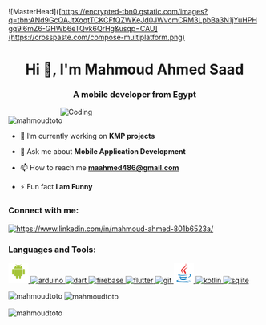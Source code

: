 ![MasterHead]([https://encrypted-tbn0.gstatic.com/images?q=tbn:ANd9GcQAJtXoqtTCKCFfQZWKeJd0JWvcmCRM3LpbBa3N1jYuHPHgq9l6mZ6-GHWb6eTQvk6QrHg&usqp=CAU](https://crosspaste.com/compose-multiplatform.png)
<h1 align="center">Hi 👋, I'm Mahmoud Ahmed Saad</h1>
<h3 align="center">A mobile developer from Egypt</h3>
<img align="right" alt="Coding" width="400" src="https://media.tenor.com/NOYF3f82b_gAAAAC/programmer.gif">

<p align="left"> <img src="https://komarev.com/ghpvc/?username=mahmoudtoto&label=Profile%20views&color=0e75b6&style=flat" alt="mahmoudtoto" /> </p>

- 🔭 I’m currently working on **KMP projects**

- 💬 Ask me about **Mobile Application Development**

- 📫 How to reach me **maahmed486@gmail.com**

- ⚡ Fun fact **I am Funny**

<h3 align="left">Connect with me:</h3>
<p align="left">
<a href="https://linkedin.com/in/https://www.linkedin.com/in/mahmoud-ahmed-801b6523a/" target="blank"><img align="center" src="https://raw.githubusercontent.com/rahuldkjain/github-profile-readme-generator/master/src/images/icons/Social/linked-in-alt.svg" alt="https://www.linkedin.com/in/mahmoud-ahmed-801b6523a/" height="30" width="40" /></a>
</p>

<h3 align="left">Languages and Tools:</h3>
<p align="left"> <a href="https://developer.android.com" target="_blank" rel="noreferrer"> <img src="https://raw.githubusercontent.com/devicons/devicon/master/icons/android/android-original-wordmark.svg" alt="android" width="40" height="40"/> </a> <a href="https://www.arduino.cc/" target="_blank" rel="noreferrer"> <img src="https://cdn.worldvectorlogo.com/logos/arduino-1.svg" alt="arduino" width="40" height="40"/> </a> <a href="https://dart.dev" target="_blank" rel="noreferrer"> <img src="https://www.vectorlogo.zone/logos/dartlang/dartlang-icon.svg" alt="dart" width="40" height="40"/> </a> <a href="https://firebase.google.com/" target="_blank" rel="noreferrer"> <img src="https://www.vectorlogo.zone/logos/firebase/firebase-icon.svg" alt="firebase" width="40" height="40"/> </a> <a href="https://flutter.dev" target="_blank" rel="noreferrer"> <img src="https://www.vectorlogo.zone/logos/flutterio/flutterio-icon.svg" alt="flutter" width="40" height="40"/> </a> <a href="https://git-scm.com/" target="_blank" rel="noreferrer"> <img src="https://www.vectorlogo.zone/logos/git-scm/git-scm-icon.svg" alt="git" width="40" height="40"/> </a> <a href="https://www.java.com" target="_blank" rel="noreferrer"> <img src="https://raw.githubusercontent.com/devicons/devicon/master/icons/java/java-original.svg" alt="java" width="40" height="40"/> </a> <a href="https://kotlinlang.org" target="_blank" rel="noreferrer"> <img src="https://www.vectorlogo.zone/logos/kotlinlang/kotlinlang-icon.svg" alt="kotlin" width="40" height="40"/> </a> <a href="https://www.sqlite.org/" target="_blank" rel="noreferrer"> <img src="https://www.vectorlogo.zone/logos/sqlite/sqlite-icon.svg" alt="sqlite" width="40" height="40"/> </a> </p>

<p><img align="left" src="https://github-readme-stats.vercel.app/api/top-langs?username=mahmoudtoto&show_icons=true&locale=en&layout=compact" alt="mahmoudtoto" /></p>

<p>&nbsp;<img align="center" src="https://github-readme-stats.vercel.app/api?username=mahmoudtoto&show_icons=true&locale=en" alt="mahmoudtoto" /></p>

<p><img align="center" src="https://github-readme-streak-stats.herokuapp.com/?user=mahmoudtoto&" alt="mahmoudtoto" /></p>

